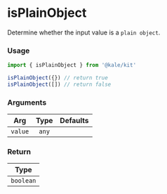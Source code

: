 # isPlainObject

Determine whether the input value is a `plain object`.

### Usage

```ts
import { isPlainObject } from '@kale/kit'

isPlainObject({}) // return true
isPlainObject([]) // return false
```

### Arguments

| Arg     | Type  | Defaults |
| ------- | :---: | -------: |
| `value` | `any` |          |

### Return

|   Type    |
| :-------: |
| `boolean` |
